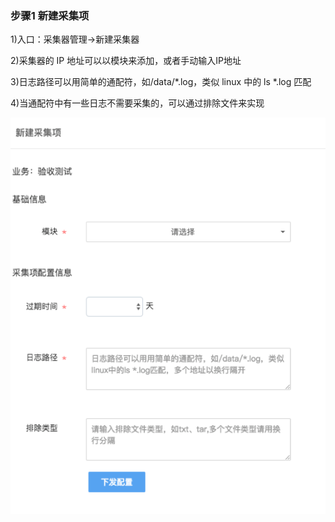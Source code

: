 ### 步骤1 新建采集项 

1)入口：采集器管理->新建采集器

2)采集器的 IP 地址可以以模块来添加，或者手动输入IP地址

3)日志路径可以用简单的通配符，如/data/*.log，类似 linux 中的 ls *.log 匹配

4)当通配符中有一些日志不需要采集的，可以通过排除文件来实现

![](../assets/6.png)
